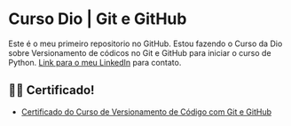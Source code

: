 
# Curso Dio | Git e GitHub

Este é o meu primeiro repositorio no GitHub. Estou fazendo o Curso da Dio sobre Versionamento de códicos no Git e GitHub para iniciar o curso de Python. [Link para o meu LinkedIn](https://www.linkedin.com/in/eduardo-dourado-ab55a7270/) para contato.

## 👨‍🎓 **Certificado!**
- [Certificado do Curso de Versionamento de Código com Git e GitHub](https://www.dio.me/certificate/99E282C8)

